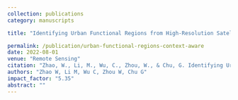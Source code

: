 ```yaml
---
collection: publications
category: manuscripts

title: "Identifying Urban Functional Regions from High-Resolution Satellite Images Using a Context-Aware Segmentation Network"

permalink: /publication/urban-functional-regions-context-aware
date: 2022-08-01
venue: "Remote Sensing"
citation: "Zhao, W., Li, M., Wu, C., Zhou, W., & Chu, G. Identifying Urban Functional Regions from High-Resolution Satellite Images Using a Context-Aware Segmentation Network. Remote Sensing, 14(16), 3996."
authors: "Zhao W, Li M, Wu C, Zhou W, Chu G"
impact_factor: "5.35"
abstract: ""
---
```

